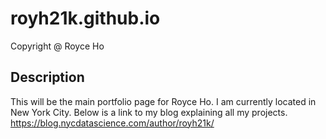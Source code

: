 # royh21k.github.io
Copyright @ Royce Ho
## Description
This will be the main portfolio page for Royce Ho. 
I am currently located in New York City.
Below is a link to my blog explaining all my projects.
https://blog.nycdatascience.com/author/royh21k/

